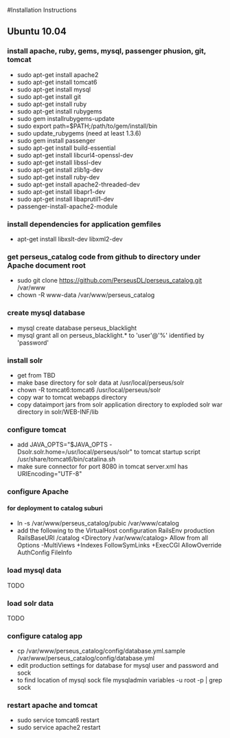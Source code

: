 #Installation Instructions

## Ubuntu 10.04

### install apache, ruby, gems, mysql, passenger phusion, git, tomcat

* sudo apt-get install apache2
* sudo apt-get install tomcat6
* sudo apt-get install mysql
* sudo apt-get install git
* sudo apt-get install ruby
* sudo apt-get install rubygems
* sudo gem installrubygems-update
* sudo export path=$PATH;/path/to/gem/install/bin
* sudo update_rubygems (need at least 1.3.6)
* sudo gem install passenger
* sudo apt-get install build-essential
* sudo apt-get install libcurl4-openssl-dev
* sudo apt-get install libssl-dev
* sudo apt-get install zlib1g-dev
* sudo apt-get install ruby-dev
* sudo apt-get install apache2-threaded-dev
* sudo apt-get install libapr1-dev
* sudo apt-get install libaprutil1-dev
* passenger-install-apache2-module

### install dependencies for application gemfiles
* apt-get install libxslt-dev libxml2-dev

### get perseus_catalog code from github to directory under Apache document root
* sudo git clone https://github.com/PerseusDL/perseus_catalog.git /var/www
* chown -R www-data /var/www/perseus_catalog

### create mysql database
* mysql create database perseus_blacklight
* mysql grant all on perseus_blacklight.* to 'user'@'%' identified by 'password'

### install solr
* get from TBD 
* make base directory for solr data at /usr/local/perseus/solr
* chown -R tomcat6:tomcat6 /usr/local/perseus/solr
* copy war to tomcat webapps directory
* copy dataimport jars from solr application directory to exploded solr war directory in solr/WEB-INF/lib

### configure tomcat
* add JAVA_OPTS="$JAVA_OPTS -Dsolr.solr.home=/usr/local/perseus/solr" to tomcat startup script /usr/share/tomcat6/bin/catalina.sh
* make sure connector for port 8080 in tomcat server.xml has URIEncoding="UTF-8"
 
### configure Apache

#### for deployment to catalog suburi
* ln -s /var/www/perseus_catalog/pubic /var/www/catalog
* add the following to the VirtualHost configuration
    RailsEnv production
    RailsBaseURI /catalog
    <Directory /var/www/catalog>
      Allow from all
      Options -MultiViews +Indexes FollowSymLinks +ExecCGI
      AllowOverride AuthConfig FileInfo
   </Directory>


### load mysql data 
TODO

### load solr data
TODO

### configure catalog app
* cp /var/www/perseus_catalog/config/database.yml.sample /var/www/perseus_catalog/config/database.yml
* edit production settings for database for mysql user and password and sock
* to find location of mysql sock file mysqladmin variables -u root -p | grep sock

### restart apache and tomcat
* sudo service tomcat6 restart
* sudo service apache2 restart
